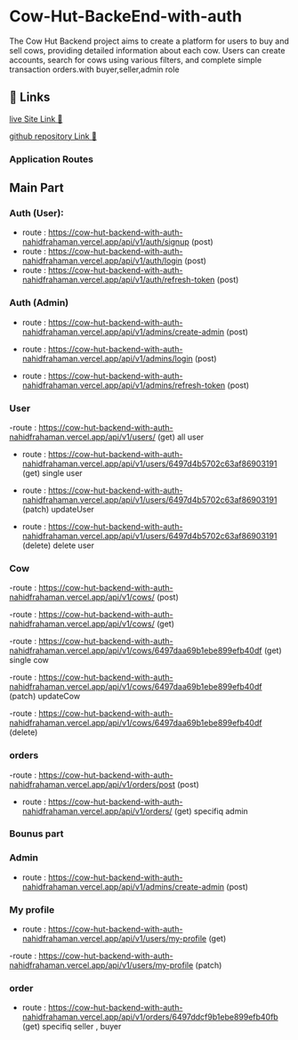 # Cow-Hut-BackeEnd-with-auth

The Cow Hut Backend project aims to create a platform for users to buy and sell cows, providing detailed information about each cow. Users can create accounts, search for cows using various filters, and complete simple transaction orders.with buyer,seller,admin role

## 🔗 Links

[live Site Link 🙌](https://cow-hut-backend-with-auth-nahidfrahaman.vercel.app)

[github repository Link 🙌](https://github.com/Porgramming-Hero-web-course/l2b1a4-cow-hut-admin-auth-nahidfrahaman)

### Application Routes

## Main Part

### Auth (User):

- route : https://cow-hut-backend-with-auth-nahidfrahaman.vercel.app/api/v1/auth/signup (post)
- route : https://cow-hut-backend-with-auth-nahidfrahaman.vercel.app/api/v1/auth/login (post)
- route : https://cow-hut-backend-with-auth-nahidfrahaman.vercel.app/api/v1/auth/refresh-token (post)

### Auth (Admin)

- route : https://cow-hut-backend-with-auth-nahidfrahaman.vercel.app/api/v1/admins/create-admin (post)

- route : https://cow-hut-backend-with-auth-nahidfrahaman.vercel.app/api/v1/admins/login (post)

- route : https://cow-hut-backend-with-auth-nahidfrahaman.vercel.app/api/v1/admins/refresh-token (post)

### User

-route : https://cow-hut-backend-with-auth-nahidfrahaman.vercel.app/api/v1/users/ (get) all user

- route : https://cow-hut-backend-with-auth-nahidfrahaman.vercel.app/api/v1/users/6497d4b5702c63af86903191 (get) single user

- route : https://cow-hut-backend-with-auth-nahidfrahaman.vercel.app/api/v1/users/6497d4b5702c63af86903191 (patch) updateUser

- route : https://cow-hut-backend-with-auth-nahidfrahaman.vercel.app/api/v1/users/6497d4b5702c63af86903191 (delete) delete user

### Cow

-route : https://cow-hut-backend-with-auth-nahidfrahaman.vercel.app/api/v1/cows/ (post)

-route : https://cow-hut-backend-with-auth-nahidfrahaman.vercel.app/api/v1/cows/ (get)

-route : https://cow-hut-backend-with-auth-nahidfrahaman.vercel.app/api/v1/cows/6497daa69b1ebe899efb40df (get) single cow

-route : https://cow-hut-backend-with-auth-nahidfrahaman.vercel.app/api/v1/cows/6497daa69b1ebe899efb40df (patch) updateCow

-route : https://cow-hut-backend-with-auth-nahidfrahaman.vercel.app/api/v1/cows/6497daa69b1ebe899efb40df (delete)

### orders

-route : https://cow-hut-backend-with-auth-nahidfrahaman.vercel.app/api/v1/orders/post (post)

- route : https://cow-hut-backend-with-auth-nahidfrahaman.vercel.app/api/v1/orders/ (get) specifiq admin

### Bounus part

### Admin

- route : https://cow-hut-backend-with-auth-nahidfrahaman.vercel.app/api/v1/admins/create-admin (post)

### My profile

- route : https://cow-hut-backend-with-auth-nahidfrahaman.vercel.app/api/v1/users/my-profile (get)

-route : https://cow-hut-backend-with-auth-nahidfrahaman.vercel.app/api/v1/users/my-profile (patch)

### order

- route : https://cow-hut-backend-with-auth-nahidfrahaman.vercel.app/api/v1/orders/6497ddcf9b1ebe899efb40fb (get) specifiq seller , buyer
